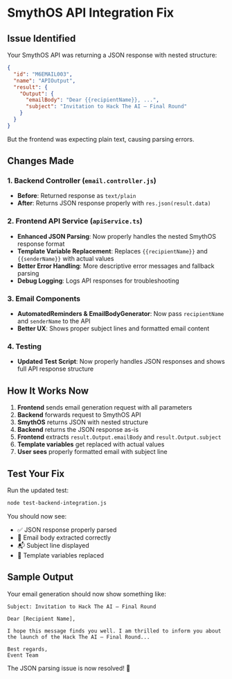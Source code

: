 # SmythOS API Integration Fix

## Issue Identified

Your SmythOS API was returning a JSON response with nested structure:

```json
{
  "id": "M6EMAIL003",
  "name": "APIOutput",
  "result": {
    "Output": {
      "emailBody": "Dear {{recipientName}}, ...",
      "subject": "Invitation to Hack The AI – Final Round"
    }
  }
}
```

But the frontend was expecting plain text, causing parsing errors.

## Changes Made

### 1. Backend Controller (`email.controller.js`)

- **Before**: Returned response as `text/plain`
- **After**: Returns JSON response properly with `res.json(result.data)`

### 2. Frontend API Service (`apiService.ts`)

- **Enhanced JSON Parsing**: Now properly handles the nested SmythOS response format
- **Template Variable Replacement**: Replaces `{{recipientName}}` and `{{senderName}}` with actual values
- **Better Error Handling**: More descriptive error messages and fallback parsing
- **Debug Logging**: Logs API responses for troubleshooting

### 3. Email Components

- **AutomatedReminders & EmailBodyGenerator**: Now pass `recipientName` and `senderName` to the API
- **Better UX**: Shows proper subject lines and formatted email content

### 4. Testing

- **Updated Test Script**: Now properly handles JSON responses and shows full API response structure

## How It Works Now

1. **Frontend** sends email generation request with all parameters
2. **Backend** forwards request to SmythOS API
3. **SmythOS** returns JSON with nested structure
4. **Backend** returns the JSON response as-is
5. **Frontend** extracts `result.Output.emailBody` and `result.Output.subject`
6. **Template variables** get replaced with actual values
7. **User sees** properly formatted email with subject line

## Test Your Fix

Run the updated test:

```bash
node test-backend-integration.js
```

You should now see:

- ✅ JSON response properly parsed
- 📧 Email body extracted correctly
- 📬 Subject line displayed
- 🔄 Template variables replaced

## Sample Output

Your email generation should now show something like:

```
Subject: Invitation to Hack The AI – Final Round

Dear [Recipient Name],

I hope this message finds you well. I am thrilled to inform you about the launch of the Hack The AI – Final Round...

Best regards,
Event Team
```

The JSON parsing issue is now resolved! 🎉
